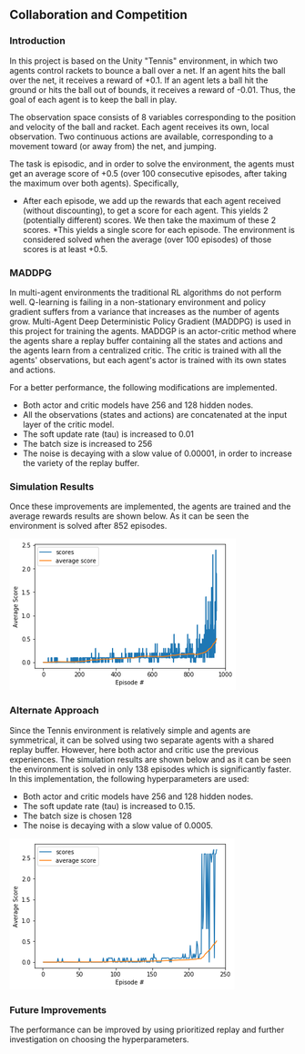 ## Collaboration and Competition

### Introduction

In this project is based on the Unity "Tennis" environment, in which two agents control rackets to bounce a ball over a net.  If an agent hits the ball over the net, it receives a reward of +0.1. If an agent lets a ball hit the ground or hits the ball out of bounds, it receives a reward of -0.01. Thus, the goal of each agent is to keep the ball in play.

The observation space consists of 8 variables corresponding to the position and velocity of the ball and racket. Each agent receives its own, local observation. Two continuous actions are available, corresponding to a movement toward (or away from) the net, and jumping.

The task is episodic, and in order to solve the environment, the agents must get an average score of +0.5 (over 100 consecutive episodes, after taking the maximum over both agents). Specifically,

* After each episode, we add up the rewards that each agent received (without discounting), to get a score for each agent. This yields 2 (potentially different) scores. We then take the maximum of these 2 scores.
*This yields a single score for each episode.
The environment is considered solved when the average (over 100 episodes) of those scores is at least +0.5.


### MADDPG

In multi-agent environments the traditional RL algorithms do not perform well. Q-learning is failing in a non-stationary environment and policy gradient suffers from a variance that increases as the number of agents grow.
Multi-Agent Deep Deterministic Policy Gradient (MADDPG) is used in this project for training the agents. MADDGP is an actor-critic method where the agents share a replay buffer containing all the states and actions and the agents learn from a centralized critic. The critic is trained with all the agents' observations, but each agent's actor is trained with its own states and actions.

For a better performance, the following modifications are implemented.
* Both actor and critic models have 256 and 128 hidden nodes.
* All the observations (states and actions) are concatenated at the input layer of the critic model.
* The soft update rate (tau) is increased to 0.01
* The batch size is increased to 256
* The noise is decaying with a slow value of 0.00001, in order to increase the variety of the replay buffer.

### Simulation Results
Once these improvements are implemented, the agents are trained and the average rewards results are shown below. As it can be seen the environment is solved after 852 episodes.

![GitHub Logo](ddpg_ma.png)

### Alternate Approach

Since the Tennis environment is relatively simple and agents are symmetrical, it can be solved using two separate agents with a shared replay buffer. However, here both actor and critic use the previous experiences. The simulation results are shown below and as it can be seen the environment is solved in only 138 episodes which is significantly faster.
In this implementation, the following hyperparameters are used:

* Both actor and critic models have 256 and 128 hidden nodes.
* The soft update rate (tau) is increased to 0.15.
* The batch size is chosen 128
* The noise is decaying with a slow value of 0.0005.

![GitHub Logo](ddpg_ma_method2.png)

### Future Improvements

The performance can be improved by using prioritized replay and further investigation on choosing the hyperparameters.